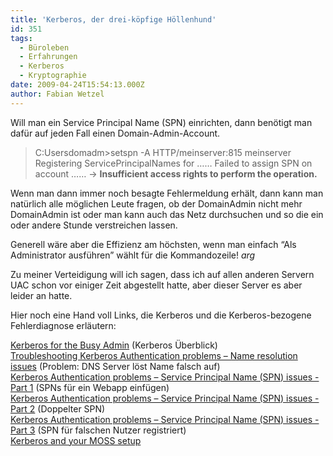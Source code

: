 ```yaml
---
title: 'Kerberos, der drei-köpfige Höllenhund'
id: 351
tags:
  - Büroleben
  - Erfahrungen
  - Kerberos
  - Kryptographie
date: 2009-04-24T15:54:13.000Z
author: Fabian Wetzel
---
```


Will man ein Service Principal Name (SPN) einrichten, dann benötigt man dafür auf jeden Fall einen Domain-Admin-Account. 
  > C:Usersdomadm&gt;setspn -A HTTP/meinserver:815 meinserver     
> Registering ServicePrincipalNames for …… Failed to assign SPN on account …… -&gt; **Insufficient access rights to perform the operation.**  

Wenn man dann immer noch besagte Fehlermeldung erhält, dann kann man natürlich alle möglichen Leute fragen, ob der DomainAdmin nicht mehr DomainAdmin ist oder man kann auch das Netz durchsuchen und so die ein oder andere Stunde verstreichen lassen.

Generell wäre aber die Effizienz am höchsten, wenn man einfach “Als Administrator ausführen” wählt für die Kommandozeile! *arg*

Zu meiner Verteidigung will ich sagen, dass ich auf allen anderen Servern UAC schon vor einiger Zeit abgestellt hatte, aber dieser Server es aber leider an hatte.

Hier noch eine Hand voll Links, die Kerberos und die Kerberos-bezogene Fehlerdiagnose erläutern:

[Kerberos for the Busy Admin](http://blogs.technet.com/askds/archive/2008/03/06/kerberos-for-the-busy-admin.aspx) (Kerberos Überblick)    
[Troubleshooting Kerberos Authentication problems – Name resolution issues](http://blogs.technet.com/askds/archive/2008/05/14/troubleshooting-kerberos-authentication-problems-name-resolution-issues.aspx) (Problem: DNS Server löst Name falsch auf)    
[Kerberos Authentication problems – Service Principal Name (SPN) issues - Part 1](http://blogs.technet.com/askds/archive/2008/05/29/kerberos-authentication-problems-service-principal-name-spn-issues-part-1.aspx) (SPNs für ein Webapp einfügen)    
[Kerberos Authentication problems – Service Principal Name (SPN) issues - Part 2](http://blogs.technet.com/askds/archive/2008/06/09/kerberos-authentication-problems-service-principal-name-spn-issues-part-2.aspx) (Doppelter SPN)    
[Kerberos Authentication problems – Service Principal Name (SPN) issues - Part 3](http://blogs.technet.com/askds/archive/2008/06/11/kerberos-authentication-problems-service-principal-name-spn-issues-part-3.aspx) (SPN für falschen Nutzer registriert)    
[Kerberos and your MOSS setup](http://k2underground.com/blogs/johnny/archive/2008/05/10/kerberos-and-your-moss-setup.aspx)
